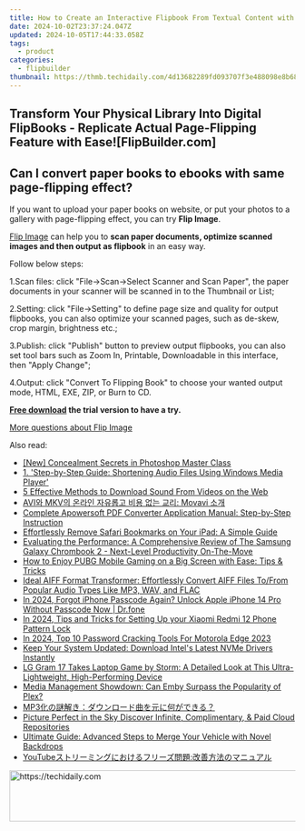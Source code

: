 ```yaml
---
title: How to Create an Interactive Flipbook From Textual Content with Custom Numbered Sections
date: 2024-10-02T23:37:24.047Z
updated: 2024-10-05T17:44:33.058Z
tags:
  - product
categories:
  - flipbuilder
thumbnail: https://thmb.techidaily.com/4d13682289fd093707f3e488098e8b68b405e6325695bb2b5c751424b8cb1104.jpeg
---
```


## Transform Your Physical Library Into Digital FlipBooks - Replicate Actual Page-Flipping Feature with Ease![FlipBuilder.com]

## Can I convert paper books to ebooks with same page-flipping effect?

If you want to upload your paper books on website, or put your photos to a gallery with page-flipping effect, you can try **Flip Image**. 

[Flip Image](https://tools.techidaily.com/flipbuilder/products/) can help you to **scan paper documents, optimize scanned images and then output as flipbook** in an easy way.

Follow below steps:

1.Scan files: click "File->Scan->Select Scanner and Scan Paper", the paper documents in your scanner will be scanned in to the Thumbnail or List;

2.Setting: click "File->Setting" to define page size and quality for output flipbooks, you can also optimize your scanned pages, such as de-skew, crop margin, brightness etc.;

3.Publish: click "Publish" button to preview output flipbooks, you can also set tool bars such as Zoom In, Printable, Downloadable in this interface, then "Apply Change";

4.Output: click "Convert To Flipping Book" to choose your wanted output mode, HTML, EXE, ZIP, or Burn to CD.

**[Free download](https://tools.techidaily.com/flipbuilder/products/) the trial version to have a try.** 

[More questions about Flip Image](https://tools.techidaily.com/flipbuilder/products/)

<ins class="adsbygoogle"
     style="display:block"
     data-ad-format="autorelaxed"
     data-ad-client="ca-pub-7571918770474297"
     data-ad-slot="1223367746"></ins>

<ins class="adsbygoogle"
     style="display:block"
     data-ad-client="ca-pub-7571918770474297"
     data-ad-slot="8358498916"
     data-ad-format="auto"
     data-full-width-responsive="true"></ins>

<span class="atpl-alsoreadstyle">Also read:</span>
<div><ul>
<li><a href="https://extra-lessons.techidaily.com/new-concealment-secrets-in-photoshop-master-class/"><u>[New] Concealment Secrets in Photoshop Master Class</u></a></li>
<li><a href="https://win-web3.techidaily.com/1-step-by-step-guide-shortening-audio-files-using-windows-media-player/"><u>1. 'Step-by-Step Guide: Shortening Audio Files Using Windows Media Player'</u></a></li>
<li><a href="https://win-web3.techidaily.com/5-effective-methods-to-download-sound-from-videos-on-the-web/"><u>5 Effective Methods to Download Sound From Videos on the Web</u></a></li>
<li><a href="https://win-howtos.techidaily.com/avi-mkv-movavi/"><u>AVI와 MKV의 온라인 자유롭고 비용 없는 교리: Movavi 소개</u></a></li>
<li><a href="https://win-web3.techidaily.com/complete-apowersoft-pdf-converter-application-manual-step-by-step-instruction/"><u>Complete Apowersoft PDF Converter Application Manual: Step-by-Step Instruction</u></a></li>
<li><a href="https://win-web3.techidaily.com/effortlessly-remove-safari-bookmarks-on-your-ipad-a-simple-guide/"><u>Effortlessly Remove Safari Bookmarks on Your iPad: A Simple Guide</u></a></li>
<li><a href="https://tech-hub.techidaily.com/evaluating-the-performance-a-comprehensive-review-of-the-samsung-galaxy-chrombook-2-next-level-productivity-on-the-move/"><u>Evaluating the Performance: A Comprehensive Review of The Samsung Galaxy Chrombook 2 - Next-Level Productivity On-The-Move</u></a></li>
<li><a href="https://fox-sure.techidaily.com/how-to-enjoy-pubg-mobile-gaming-on-a-big-screen-with-ease-tips-and-tricks/"><u>How to Enjoy PUBG Mobile Gaming on a Big Screen with Ease: Tips & Tricks</u></a></li>
<li><a href="https://win-web3.techidaily.com/ideal-aiff-format-transformer-effortlessly-convert-aiff-files-tofrom-popular-audio-types-like-mp3-wav-and-flac/"><u>Ideal AIFF Format Transformer: Effortlessly Convert AIFF Files To/From Popular Audio Types Like MP3, WAV, and FLAC</u></a></li>
<li><a href="https://iphone-unlock.techidaily.com/in-2024-forgot-iphone-passcode-again-unlock-apple-iphone-14-pro-without-passcode-now-drfone-by-drfone-ios/"><u>In 2024, Forgot iPhone Passcode Again? Unlock Apple iPhone 14 Pro Without Passcode Now | Dr.fone</u></a></li>
<li><a href="https://unlock-android.techidaily.com/in-2024-tips-and-tricks-for-setting-up-your-xiaomi-redmi-12-phone-pattern-lock-by-drfone-android/"><u>In 2024, Tips and Tricks for Setting Up your Xiaomi Redmi 12 Phone Pattern Lock</u></a></li>
<li><a href="https://easy-unlock-android.techidaily.com/in-2024-top-10-password-cracking-tools-for-motorola-edge-2023-by-drfone-android/"><u>In 2024, Top 10 Password Cracking Tools For Motorola Edge 2023</u></a></li>
<li><a href="https://hardware-help.techidaily.com/keep-your-system-updated-download-intels-latest-nvme-drivers-instantly/"><u>Keep Your System Updated: Download Intel's Latest NVMe Drivers Instantly</u></a></li>
<li><a href="https://buynow-info.techidaily.com/lg-gram-17-takes-laptop-game-by-storm-a-detailed-look-at-this-ultra-lightweight-high-performing-device/"><u>LG Gram 17 Takes Laptop Game by Storm: A Detailed Look at This Ultra-Lightweight, High-Performing Device</u></a></li>
<li><a href="https://win-web3.techidaily.com/media-management-showdown-can-emby-surpass-the-popularity-of-plex/"><u>Media Management Showdown: Can Emby Surpass the Popularity of Plex?</u></a></li>
<li><a href="https://win-web3.techidaily.com/1726027281909-mp3/"><u>MP3化の謎解き：ダウンロード曲を元に何ができる？</u></a></li>
<li><a href="https://extra-hints.techidaily.com/picture-perfect-in-the-sky-discover-infinite-complimentary-and-paid-cloud-repositories/"><u>Picture Perfect in the Sky Discover Infinite, Complimentary, & Paid Cloud Repositories</u></a></li>
<li><a href="https://win-web3.techidaily.com/ultimate-guide-advanced-steps-to-merge-your-vehicle-with-novel-backdrops/"><u>Ultimate Guide: Advanced Steps to Merge Your Vehicle with Novel Backdrops</u></a></li>
<li><a href="https://win-web3.techidaily.com/1726029262352-youtube/"><u>YouTubeストリーミングにおけるフリーズ問題:改善方法のマニュアル</u></a></li>
</ul></div>

<!-- affiliate ads begin -->
<a href="https://appsumo.8odi.net/c/5597632/2087389/7443" target="_top" id="2087389">
  <img src="//a.impactradius-go.com/display-ad/7443-2087389" border="0" alt="https://techidaily.com" width="728" height="90"/>
</a>
<img height="0" width="0" src="https://appsumo.8odi.net/i/5597632/2087389/7443" style="position:absolute;visibility:hidden;" border="0" />
<!-- affiliate ads end -->

